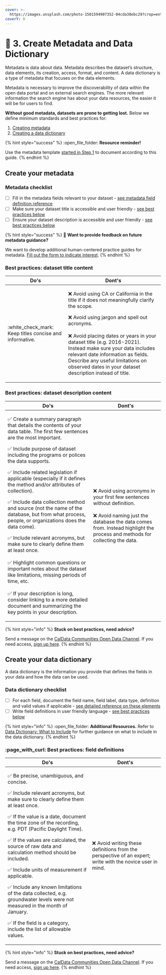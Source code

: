 ```yaml
---
cover: >-
  https://images.unsplash.com/photo-1501594907352-04cda38ebc29?crop=entropy&cs=srgb&fm=jpg&ixid=MnwxOTcwMjR8MHwxfHNlYXJjaHwxfHxjYWxpZm9ybmlhfGVufDB8fHx8MTY0MDAzMTE0NA&ixlib=rb-1.2.1&q=85
coverY: 0
---
```


# 📙 3. Create Metadata and Data Dictionary

Metadata is data about data. Metadata describes the dataset’s structure, data elements, its creation, access, format, and content. A data dictionary is a type of metadata that focuses on the data elements.

Metadata is necessary to improve the discoverability of data within the open data portal and on external search engines. The more relevant information the search engine has about your data resources, the easier it will be for users to find.

**Without good metadata, datasets are prone to getting lost.** Below we define minimum standards and best practices for:

1. [Creating metadata](create-metadata-and-data-dictionary.md#create-your-metadata)
2. [Creating a data dictionary](create-metadata-and-data-dictionary.md#create-your-data-dictionary)

{% hint style="success" %}
:open\_file\_folder: **Resource reminder!**

Use the metadata template [started in Step 1](1.-review-the-pre-publishing-checklist.md) to document according to this guide.
{% endhint %}

## Create your metadata

### **Metadata checklist**

* [ ] Fill in the metadata fields relevant to your dataset - [see metadata field definition reference](reference/metadata-field-definitions.md)
* [ ] Make sure your dataset title is accessible and user friendly - [see best practices below](create-metadata-and-data-dictionary.md#best-practices-dataset-title-content)
* [ ] Ensure your dataset description is accessible and user friendly - [see best practices below](create-metadata-and-data-dictionary.md#best-practices-dataset-description-content)

{% hint style="success" %}
:mega: **Want to provide feedback on future metadata guidance?**

We want to develop additional human-centered practice guides for metadata. [Fill out the form to indicate interest](https://airtable.com/shrvIiRHxyAAEsq41).
{% endhint %}

### **Best practices: dataset title content**

| **Do's**                                                  | **Dont's**                                                                                                                                                                                                                                                                                                                                                                                                                                                                                                                                                                                                                         |
| --------------------------------------------------------- | ---------------------------------------------------------------------------------------------------------------------------------------------------------------------------------------------------------------------------------------------------------------------------------------------------------------------------------------------------------------------------------------------------------------------------------------------------------------------------------------------------------------------------------------------------------------------------------------------------------------------------------- |
| :white\_check\_mark: Keep titles concise and informative. | <p><span data-gb-custom-inline data-tag="emoji" data-code="274c">❌</span> Avoid using CA or California in the title if it does not meaningfully clarify the scope.</p><p></p><p><span data-gb-custom-inline data-tag="emoji" data-code="274c">❌</span> Avoid using jargon and spell out acronyms.<br><br><span data-gb-custom-inline data-tag="emoji" data-code="274c">❌</span> Avoid placing dates or years in your dataset title (e.g. 2016-2021). Instead make sure your data includes relevant date information as fields. Describe any useful limitations on observed dates in your dataset description instead of title.</p> |

### **Best practices: dataset description content**

| **Do's**                                                                                                                                                                                                                                                                                                                                                                                                                                                                                                                                                                                                                                                                                                                                                                                                                                                                                                                                                                                                                                                                                                                                                                                                                                                                                                                                                                                       | **Dont's**                                                                                                                                                                                                                                                                                                                                              |
| ---------------------------------------------------------------------------------------------------------------------------------------------------------------------------------------------------------------------------------------------------------------------------------------------------------------------------------------------------------------------------------------------------------------------------------------------------------------------------------------------------------------------------------------------------------------------------------------------------------------------------------------------------------------------------------------------------------------------------------------------------------------------------------------------------------------------------------------------------------------------------------------------------------------------------------------------------------------------------------------------------------------------------------------------------------------------------------------------------------------------------------------------------------------------------------------------------------------------------------------------------------------------------------------------------------------------------------------------------------------------------------------------- | ------------------------------------------------------------------------------------------------------------------------------------------------------------------------------------------------------------------------------------------------------------------------------------------------------------------------------------------------------- |
| <p><span data-gb-custom-inline data-tag="emoji" data-code="2705">✅</span> Create a summary paragraph that details the contents of your data table. The first few sentences are the most important.</p><p></p><p><span data-gb-custom-inline data-tag="emoji" data-code="2705">✅</span> Include purpose of dataset including the programs or polices the data supports.</p><p></p><p><span data-gb-custom-inline data-tag="emoji" data-code="2705">✅</span> Include related legislation if applicable (especially if it defines the method and/or attributes of collection).</p><p></p><p><span data-gb-custom-inline data-tag="emoji" data-code="2705">✅</span> Include data collection method and source (not the name of the database, but from what process, people, or organizations does the data come).</p><p></p><p><span data-gb-custom-inline data-tag="emoji" data-code="2705">✅</span> Include relevant acronyms, but make sure to clearly define them at least once.<br><br><span data-gb-custom-inline data-tag="emoji" data-code="2705">✅</span> Highlight common questions or important notes about the dataset like limitations, missing periods of time, etc.<br><br><span data-gb-custom-inline data-tag="emoji" data-code="2705">✅</span> If your description is long, consider linking to a more detailed document and summarizing the key points in your description.</p> | <p><span data-gb-custom-inline data-tag="emoji" data-code="274c">❌</span> Avoid using acronyms in your first few sentences without definition.<br><br><span data-gb-custom-inline data-tag="emoji" data-code="274c">❌</span> Avoid naming just the database the data comes from. Instead highlight the process and methods for collecting the data.</p> |

{% hint style="info" %}
**Stuck on best practices, need advice?**

Send a message on the [CalData Communities Open Data Channel](https://teams.microsoft.com/l/channel/19%3a037b34f454d94a9fa7f6aa964c052af4%40thread.tacv2/Open%20Data?groupId=0f45987a-e632-4e93-be66-ebfd6079e926\&tenantId=68a88534-151d-4e79-8046-09be7890656c). If you need access, [sign up here](https://forms.office.com/Pages/ResponsePage.aspx?id=NIWoaB0VeU6ARgm-eJBlbP8EsQ790KZKrhPJ1tkPH1JURjFWN1paMUtURFU5TFZOSjdTNVFZMkxEQi4u).
{% endhint %}

## Create your data dictionary

A data dictionary is the information you provide that defines the fields in your data and how the data can be used.

### **Data dictionary checklist**

* [ ] For each field, document the field name, field label, data type, definition and valid values if applicable - [see detailed reference on these elements](reference/data-dictionary-what-to-include.md)
* [ ] Write field definitions in user friendly language - [see best practices below](create-metadata-and-data-dictionary.md#best-practices-field-definitions)

{% hint style="info" %}
:open\_file\_folder: **Additional Resources.** Refer to [Data Dictionary: What to Include](reference/data-dictionary-what-to-include.md) for further guidance on what to include in the data dictionary.
{% endhint %}

### :page\_with\_curl: Best practices: field definitions

| **Do's**                                                                                                                                                                                                                                                                                                                                                                                                                                                                                                                                                                                                                                                                                                                                                                                                                                                                                                                                                                                                                                                                                                                                                            | **Dont's**                                                                                                 |
| ------------------------------------------------------------------------------------------------------------------------------------------------------------------------------------------------------------------------------------------------------------------------------------------------------------------------------------------------------------------------------------------------------------------------------------------------------------------------------------------------------------------------------------------------------------------------------------------------------------------------------------------------------------------------------------------------------------------------------------------------------------------------------------------------------------------------------------------------------------------------------------------------------------------------------------------------------------------------------------------------------------------------------------------------------------------------------------------------------------------------------------------------------------------- | ---------------------------------------------------------------------------------------------------------- |
| <p><span data-gb-custom-inline data-tag="emoji" data-code="2705">✅</span> Be precise, unambiguous, and concise.</p><p></p><p><span data-gb-custom-inline data-tag="emoji" data-code="2705">✅</span> Include relevant acronyms, but make sure to clearly define them at least once.</p><p></p><p><span data-gb-custom-inline data-tag="emoji" data-code="2705">✅</span> If the value is a date, document the time zone of the recording, e.g. PDT (Pacific Daylight Time).</p><p></p><p><span data-gb-custom-inline data-tag="emoji" data-code="2705">✅</span> If the values are calculated, the source of raw data and calculation method should be included.</p><p></p><p><span data-gb-custom-inline data-tag="emoji" data-code="2705">✅</span> Include units of measurement if applicable.</p><p></p><p><span data-gb-custom-inline data-tag="emoji" data-code="2705">✅</span> Include any known limitations of the data collected, e.g. groundwater levels were not measured in the month of January.</p><p></p><p><span data-gb-custom-inline data-tag="emoji" data-code="2705">✅</span> If the field is a category, include the list of allowable values.</p> | :x: Avoid writing these definitions from the perspective of an expert; write with the novice user in mind. |

{% hint style="info" %}
**Stuck on best practices, need advice?**

Send a message on the [CalData Communities Open Data Channel](https://teams.microsoft.com/l/channel/19%3a037b34f454d94a9fa7f6aa964c052af4%40thread.tacv2/Open%20Data?groupId=0f45987a-e632-4e93-be66-ebfd6079e926\&tenantId=68a88534-151d-4e79-8046-09be7890656c). If you need access, [sign up here](https://forms.office.com/Pages/ResponsePage.aspx?id=NIWoaB0VeU6ARgm-eJBlbP8EsQ790KZKrhPJ1tkPH1JURjFWN1paMUtURFU5TFZOSjdTNVFZMkxEQi4u).
{% endhint %}
